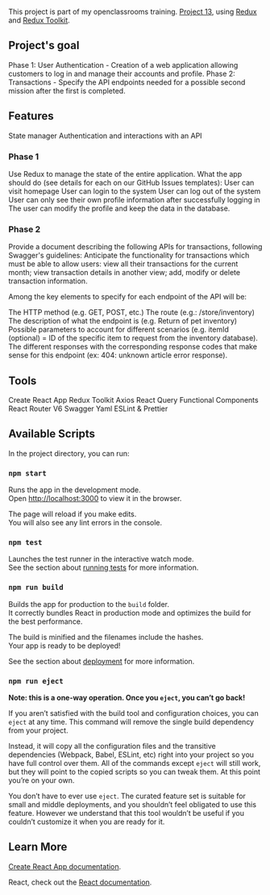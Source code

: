 This project is part of my openclassrooms training.
[Project 13](https://openclassrooms.com/fr/paths/314/projects/813/assignment), using [Redux](https://redux.js.org/) and [Redux Toolkit](https://redux-toolkit.js.org/).

## Project's goal

Phase 1: User Authentication - Creation of a web application allowing customers to log in and manage their accounts and profile.
Phase 2: Transactions - Specify the API endpoints needed for a possible second mission after the first is completed.

## Features

State manager
Authentication and interactions with an API

### Phase 1

Use Redux to manage the state of the entire application.
What the app should do (see details for each on our GitHub Issues templates):
User can visit homepage
User can login to the system
User can log out of the system
User can only see their own profile information after successfully logging in
The user can modify the profile and keep the data in the database.

### Phase 2

Provide a document describing the following APIs for transactions, following Swagger's guidelines:
Anticipate the functionality for transactions which must be able to allow users:
view all their transactions for the current month;
view transaction details in another view;
add, modify or delete transaction information.

Among the key elements to specify for each endpoint of the API will be:

The HTTP method (e.g. GET, POST, etc.)
The route (e.g.: /store/inventory)
The description of what the endpoint is (e.g. Return of pet inventory)
Possible parameters to account for different scenarios (e.g. itemId (optional) = ID of the specific item to request from the inventory database).
The different responses with the corresponding response codes that make sense for this endpoint (ex: 404: unknown article error response).

## Tools

Create React App
Redux Toolkit
Axios
React Query
Functional Components
React Router V6
Swagger
Yaml
ESLint & Prettier

## Available Scripts

In the project directory, you can run:

### `npm start`

Runs the app in the development mode.<br />
Open [http://localhost:3000](http://localhost:3000) to view it in the browser.

The page will reload if you make edits.<br />
You will also see any lint errors in the console.

### `npm test`

Launches the test runner in the interactive watch mode.<br />
See the section about [running tests](https://facebook.github.io/create-react-app/docs/running-tests) for more information.

### `npm run build`

Builds the app for production to the `build` folder.<br />
It correctly bundles React in production mode and optimizes the build for the best performance.

The build is minified and the filenames include the hashes.<br />
Your app is ready to be deployed!

See the section about [deployment](https://facebook.github.io/create-react-app/docs/deployment) for more information.

### `npm run eject`

**Note: this is a one-way operation. Once you `eject`, you can’t go back!**

If you aren’t satisfied with the build tool and configuration choices, you can `eject` at any time. This command will remove the single build dependency from your project.

Instead, it will copy all the configuration files and the transitive dependencies (Webpack, Babel, ESLint, etc) right into your project so you have full control over them. All of the commands except `eject` will still work, but they will point to the copied scripts so you can tweak them. At this point you’re on your own.

You don’t have to ever use `eject`. The curated feature set is suitable for small and middle deployments, and you shouldn’t feel obligated to use this feature. However we understand that this tool wouldn’t be useful if you couldn’t customize it when you are ready for it.

## Learn More

[Create React App documentation](https://facebook.github.io/create-react-app/docs/getting-started).

React, check out the [React documentation](https://reactjs.org/).
